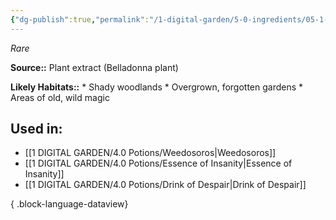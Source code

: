 ```yaml
---
{"dg-publish":true,"permalink":"/1-digital-garden/5-0-ingredients/05-1-plants/belladonna-essence-vial-of/","tags":["ingredient","rare"]}
---
```


*Rare*

**Source::** Plant extract (Belladonna plant)

**Likely Habitats::** * Shady woodlands * Overgrown, forgotten gardens * Areas of old, wild magic

## Used in:

- [[1 DIGITAL GARDEN/4.0 Potions/Weedosoros\|Weedosoros]]
- [[1 DIGITAL GARDEN/4.0 Potions/Essence of Insanity\|Essence of Insanity]]
- [[1 DIGITAL GARDEN/4.0 Potions/Drink of Despair\|Drink of Despair]]

{ .block-language-dataview}

